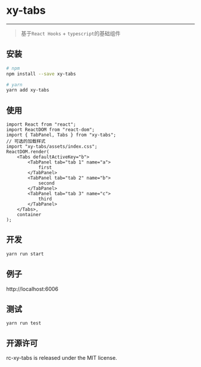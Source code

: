 # xy-tabs

---

> 基于`React Hooks` + `typescript`的基础组件

## 安装

```sh
# npm
npm install --save xy-tabs

# yarn
yarn add xy-tabs
```

## 使用

```tsx
import React from "react";
import ReactDOM from "react-dom";
import { TabPanel, Tabs } from "xy-tabs";
// 可选的加载样式
import "xy-tabs/assets/index.css";
ReactDOM.render(
    <Tabs defaultActiveKey="b">
        <TabPanel tab="tab 1" name="a">
            first
        </TabPanel>
        <TabPanel tab="tab 2" name="b">
            second
        </TabPanel>
        <TabPanel tab="tab 3" name="c">
            third
        </TabPanel>
    </Tabs>,
    container
);
```

## 开发

```sh
yarn run start
```

## 例子

http://localhost:6006

## 测试

```
yarn run test
```

## 开源许可

rc-xy-tabs is released under the MIT license.
